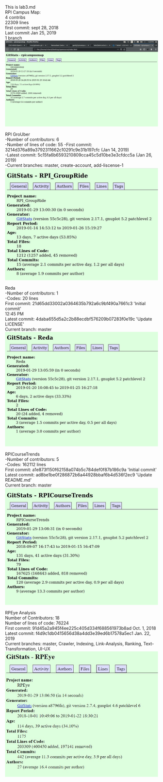 This is lab3.md  
RPI Campus Map:  
4 contribs  
22309 lines  
first commit: sept 28, 2018  
Last commit Jan 25, 2019  
1 branch  
![GroUber](campusmap.jpeg)  

RPI GroUber  
-Number of contributors: 6  
-Number of lines of code: 55 -First commit: 3214d376a89a3792311662c10291c9e31b197cfc (Jan 14, 2019)  
-Latest commit: 5c15fa6b6593210809cca45c5d10be3e3cfdcc5a (Jan 26, 2019)   
-Current branches: master, create-account, add-liscense-1  
![GroUber](group.jpeg)  

Reda  
-Number of contributors: 1  
-Codes: 20 lines  
First commit: 21d65dd33002a0364635b792a6c9bf490a7661c3 'Initial commit'  
12:45 PM  
Latest commit: 4daba655d5a2c2b88ecdbf576209b07283f0e19c 'Update LICENSE'  
Current branch: master  
![GroUber](reda.jpeg)  
 
RPICourseTrends  
-Number of contributors: 5  
-Codes: 162112 lines  
First commit: a1e873f150f62158a074b5c784def0f87b186c9a 'Initial commit'  
Latest commit: ad8be1be0f286872b6a44928bbaf6b4d536f2ec9 'Update README.md'  
Current branch: master  
![GroUber](course.jpeg)  

RPEye Analysis  
Number of Contributors: 18  
Number of lines of code: 76224  
First commit: 91d45a2a945f4ee225c405d334f688561973b8ad Oct. 1, 2018  
Latest commit: f4d9c1db0415656d38a4dd3e39ed6b17578a5ec1 Jan. 22, 2019  
Current branches: master, Crawler, Indexing, Link-Analysis, Ranking, Text-Transformation, UI-UX  
![GroUber](eye.jpeg)
